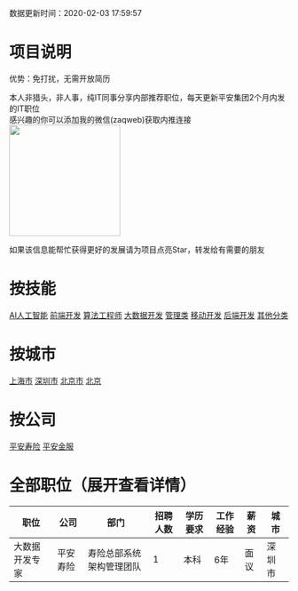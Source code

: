 数据更新时间：2020-02-03 17:59:57
# 项目说明

优势：免打扰，无需开放简历

本人非猎头，非人事，纯IT同事分享内部推荐职位，每天更新平安集团2个月内发的IT职位  
感兴趣的你可以添加我的微信(zaqweb)获取内推连接  
<img src="https://github.com/zaqweb/PA-IT-JOBS/blob/master/WechatICode.jpeg"  height="200" width="200">

如果该信息能帮忙获得更好的发展请为项目点亮Star，转发给有需要的朋友

# 按技能
[AI人工智能](skills/AI人工智能.md)   [前端开发](skills/前端开发.md)   [算法工程师](skills/算法工程师.md)   [大数据开发](skills/大数据开发.md)   [管理类](skills/管理类.md)   [移动开发](skills/移动开发.md)   [后端开发](skills/后端开发.md)   [其他分类](skills/其他分类.md)   
# 按城市
[上海市](cities/上海市.md)   [深圳市](cities/深圳市.md)   [北京市](cities/北京市.md)   [北京](cities/北京.md)   
# 按公司
[平安寿险](coms/平安寿险.md)   [平安金服](coms/平安金服.md)   
# 全部职位（展开查看详情）

|职位|公司|部门|招聘人数|学历要求|工作经验|薪资|城市|
|---|---|---|---|---|---|---|---|
|大数据开发专家|平安寿险|寿险总部系统架构管理团队|1|本科|6年|面议|深圳市|\r|过程改进岗|平安寿险|寿险总部研发管理团队|2|本科|3年|面议|广东省|\r|大数据开发工程师-上海|平安寿险|寿险总部系统架构管理团队|2|本科|5年|面议|上海|\r|前端开发（数据可视化）-上海|平安寿险|寿险总部系统架构管理团队|1|本科|5年|面议|上海|\r|JAVA架构师—微服务|平安金服|金服银行科技中心人事培训部HR|5|本科|6年|面议|上海市|\r|python开发工程师|平安金服|金服银行科技中心非零科技团队平|2|本科|5年|面议|上海市|\r|高级项目管理|平安金服|金服银行科技中心非零科技团队平|2|本科|5年|面议|上海市|\r|GoLang研发工程师|平安金服|金服银行科技中心非零科技团队平|2|本科|3年|面议|上海市|\r|高级前端开发工程师|平安金服|金服银行科技中心非零科技团队平|8|本科|3年|面议|上海市|\r|PASS平台产品经理|平安金服|金服银行科技中心人事培训部HR|3|本科|1年|面议|上海市|\r|高级前端开发工程师|平安金服|金服银行科技中心零售系统平台架|8|本科|2年|面议|上海市|\r|AI平台开发分组负责人|平安寿险|寿险总部人工智能研发团队|1|本科|5年|面议|深圳市|\r|AI舆情方向负责人|平安寿险|寿险总部人工智能研发团队|1|硕士研究生|5年|面议|深圳市|\r|机器人中台负责人-BJ|平安寿险|寿险总部人工智能研发团队|1|硕士研究生|3年|面议|北京市|\r|资深AI研发工程师|平安寿险|寿险总部人工智能研发团队|2|本科|5年|面议|深圳市|\r|前端开发工程师（App方向）|平安寿险|寿险总部人工智能研发团队|1|本科|5年|面议|深圳市|\r|智能投资方向负责人-BJ|平安寿险|寿险总部人工智能研发团队|1|硕士研究生|5年|面议|北京|\r|AI舆情方向负责人-BJ|平安寿险|寿险总部人工智能研发团队|1|硕士研究生|1年|面议|北京|\r|AI研究员（应届/实习生）|平安寿险|寿险总部人工智能研发团队|10|博士研究生|无经验|面议|北京市|\r|AI舆情方向负责人-SH|平安寿险|寿险总部人工智能研发团队|1|硕士研究生|1年|面议|上海|\r|深度学习分组经理/技术负责人|平安寿险|寿险总部人工智能研发团队|10|硕士研究生|5年|面议|深圳市|\r|AI后台开发专家（对话方向）|平安寿险|寿险总部人工智能研发团队|2|硕士研究生|3年|面议|深圳市|\r|AI技术孵化团队经理-BJ|平安寿险|寿险总部人工智能研发团队|1|本科|5年|面议|北京市|\r|NLP中台负责人-BJ|平安寿险|寿险总部人工智能研发团队|1|硕士研究生|3年|面议|北京市|\r|NLP中台负责人-SZ|平安寿险|寿险总部人工智能研发团队|1|硕士研究生|3年|面议|深圳市|\r|AI算法工程师-BJ|平安寿险|寿险总部人工智能研发团队|15|本科|3年|面议|北京市|\r|强化学习技术负责人-BJ|平安寿险|寿险总部人工智能研发团队|1|本科|5年|面议|北京市|\r|计算机视觉算法实习生-BJ|平安寿险|寿险总部人工智能研发团队|2|硕士研究生|无经验|4001-6000/月|北京市|\r|AI技术研究与应用组经理-BJ|平安寿险|寿险总部人工智能研发团队|1|本科|5年|面议|北京市|\r|数据分析岗|平安寿险|寿险总部人工智能研发团队|1|本科|1年|面议|广东省|\r|AI知识图谱团队负责人|平安寿险|寿险总部人工智能研发团队|2|硕士研究生|5年|面议|上海市|\r|NLP算法工程师（内容理解）|平安寿险|寿险总部人工智能研发团队|3|本科|3年|面议|北京市|\r|智能投资方向负责人|平安寿险|寿险总部人工智能研发团队|1|硕士研究生|5年|面议|深圳市|\r|AI图像算法专家-BJ|平安寿险|寿险总部人工智能研发团队|2|本科|5年|面议|北京市|\r|AI图像算法专家-SH|平安寿险|寿险总部人工智能研发团队|2|本科|5年|面议|上海市|\r|对话机器人技术专家|平安寿险|寿险总部人工智能研发团队|2|硕士研究生|5年|面议|深圳市|\r|AI研究员-BJ|平安寿险|寿险总部人工智能研发团队|15|本科|3年|面议|北京市|\r|机器人中台负责人-SZ|平安寿险|寿险总部人工智能研发团队|1|硕士研究生|3年|面议|深圳市|\r|C#高级开发工程师-AI图像|平安寿险|寿险总部人工智能研发团队|1|本科|3年|面议|深圳市|\r|数据挖掘工程师（实习生）|平安寿险|寿险总部人工智能研发团队|1|本科|1年|面议|广东省|\r



